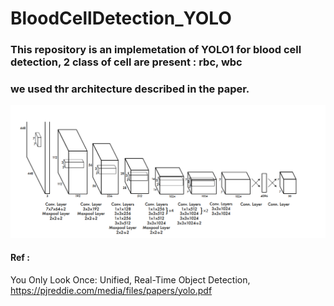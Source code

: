 # BloodCellDetection_YOLO

### This repository is an implemetation of YOLO1 for blood cell detection, 2 class of cell are present : rbc, wbc
### we used thr architecture described in the paper.
![GitHub Logo](/images/architecture.PNG)



#### Ref :
You Only Look Once: Unified, Real-Time Object Detection, https://pjreddie.com/media/files/papers/yolo.pdf
